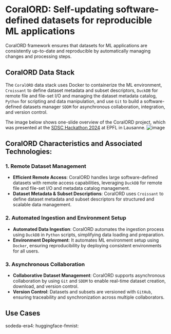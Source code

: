 # CoralORD: Self-updating software-defined datasets for reproducible ML applications

CoralORD framework ensures that datasets for ML applications are consistently up-to-date and reproducible by automatically managing changes and processing steps.

## CoralORD Data Stack
The `CoralORD` data stack uses Docker to containerize the ML environment, `Croissant` to define dataset metadata and subset descriptors, `DuckDB` for remote file and file-set I/O and managing the dataset metadata catalog, `Python` for scripting and data manipulation, and use `Git` to build a software-defined datasets manager `SDDM` for asynchronous collaboration, integration, and version control. 

The image below shows one-slide overview of the CoralORD project, which was presented at the [SDSC Hackathon 2024](https://sdsc-hackathons.ch/projectPage?projectRef=vUt8BfDJXaAs0UfOesXI|6kJdtOIKKczmbD7QfTSt) at EPFL in Lausanne.
![image](https://github.com/user-attachments/assets/70a7b264-7587-4ca9-8c35-990f0acb7fb8)
 
## CoralORD Characteristics and Associated Technologies:
### 1. Remote Dataset Management
- **Efficient Remote Access**: CoralORD handles large software-defined datasets with remote access capabilities, leveraging `DuckDB` for remote file and file-set I/O and metadata catalog management.
- **Dataset Metadata & Subset Descriptions**: CoralORD uses `Croissant` to define dataset metadata and subset descriptors for structured and scalable data management.

### 2. Automated Ingestion and Environment Setup
- **Automated Data Ingestion**: CoralORD automates the ingestion process using `DuckDB` in `Python` scripts, simplifying data loading and preparation.
- **Environment Deployment**: It automates ML environment setup using `Docker`, ensuring reproducibility by deploying consistent environments for all users.

### 3. Asynchronous Collaboration
- **Collaborative Dataset Management**: CoralORD supports asynchronous collaboration by using `Git` and `SDDM` to enable real-time dataset creation, download, and version control.
- **Version Control**: Datasets and subsets are versioned with `GitHub`, ensuring traceability and synchronization across multiple collaborators.



## Use Cases
sodeda-era4:
huggingface-fmnist: 
